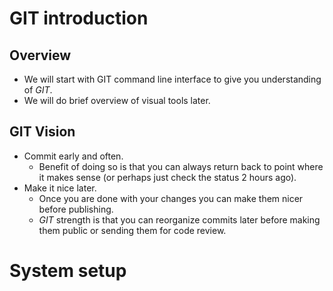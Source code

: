 # GIT introduction

## Overview

* We will start with GIT command line interface to give you understanding
  of _GIT_.
* We will do brief overview of visual tools later.

## GIT Vision

* Commit early and often.
  * Benefit of doing so is that you can always return back to point where
    it makes sense (or perhaps just check the status 2 hours ago).
* Make it nice later.
  * Once you are done with your changes you can make them nicer before
    publishing.
  * _GIT_ strength is that you can reorganize commits later before making
    them public or sending them for code review.

# System setup

